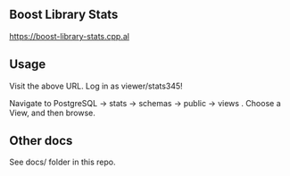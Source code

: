 
## Boost Library Stats

https://boost-library-stats.cpp.al

## Usage

Visit the above URL.  Log in as viewer/stats345!  

Navigate to PostgreSQL -> stats -> schemas -> public -> views . Choose a View, and then browse.

## Other docs

See docs/ folder in this repo.


